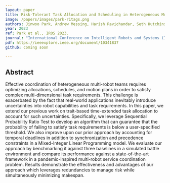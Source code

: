 ```yaml
---
layout: paper
title: Risk-Tolerant Task Allocation and Scheduling in Heterogeneous Multi-Robot Team
image: /papers/images/park-ritags.png
authors: Jinwoo Park, Andrew Messing, Harish Ravichandar, Seth Hutchinson
year: 2023
ref: Park et al., IROS 2023.
journal: "International Conference on Intelligent Robots and Systems (IROS)"
pdf: https://ieeexplore.ieee.org/document/10341837
github: coming soon

---
```


## Abstract

Effective coordination of heterogeneous multi-robot teams requires optimizing allocations, schedules, and motion plans in order to satisfy complex multi-dimensional task requirements. This challenge is exacerbated by the fact that real-world applications inevitably introduce uncertainties into robot capabilities and task requirements. In this paper, we extend our previous work on trait-based time-extended task allocation to account for such uncertainties. 
Specifically, we leverage Sequential Probability Ratio Test to develop an algorithm that can guarantee that the probability of failing to satisfy task requirements is below a user-specified threshold. We also improve upon our prior approach by accounting for temporal deadlines in addition to synchronization and precedence constraints in a Mixed-Integer Linear Programming model. We evaluate our approach by benchmarking it against three baselines in a simulated battle environment and compare its performance against a state-of-the-art framework in a pandemic-inspired multi-robot service coordination problem. Results demonstrate the effectiveness and advantages of our approach which leverages redundancies to manage risk while simultaneously minimizing makespan.
